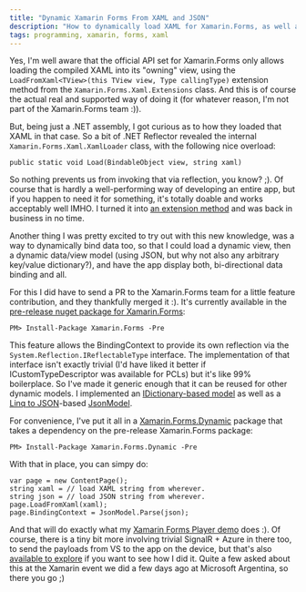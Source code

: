 ```yaml
---
title: "Dynamic Xamarin Forms From XAML and JSON"
description: "How to dynamically load XAML for Xamarin.Forms, as well as creating dynamic data-only view models using JSON."
tags: programming, xamarin, forms, xaml
---
```

Yes, I'm well aware that the official API set for Xamarin.Forms only allows loading the compiled XAML into its "owning" view, using the `LoadFromXaml<TView>(this TView view, Type callingType)` extension method from the `Xamarin.Forms.Xaml.Extensions` class. And this is of course the actual real and supported way of doing it (for whatever reason, I'm not part of the Xamarin.Forms team :)). 

But, being just a .NET assembly, I got curious as to how they loaded that XAML in that case. So a bit of .NET Reflector revealed the internal `Xamarin.Forms.Xaml.XamlLoader` class, with the following nice overload:

	public static void Load(BindableObject view, string xaml)

So nothing prevents us from invoking that via reflection, you know? ;). Of course that is hardly a well-performing way of developing an entire app, but if you happen to need it for something, it's totally doable and works acceptably well IMHO. I turned it into [an extension method](https://github.com/MobileEssentials/DynamicForms/blob/master/src/Xamarin.Forms.Dynamic.Desktop/BindingObjectExtensions.cs#L38) and was back in business in no time.
    
Another thing I was pretty excited to try out with this new knowledge, was a way to dynamically bind data too, so that I could load a dynamic view, then a dynamic data/view model (using JSON, but why not also any arbitrary key/value dictionary?), and have the app display both, bi-directional data binding and all. 

For this I did have to send a PR to the Xamarin.Forms team for a little feature contribution, and they thankfully merged it :). It's currently available in the [pre-release nuget package for Xamarin.Forms](https://www.nuget.org/packages/Xamarin.Forms/1.4.3.6358-pre2):

	PM> Install-Package Xamarin.Forms -Pre

This feature allows the BindingContext to provide its own reflection via the `System.Reflection.IReflectableType` interface. The implementation of that interface isn't exactly trivial (I'd have liked it better if ICustomTypeDescriptor was available for PCLs) but it's like 99% boilerplace. So I've made it generic enough that it can be reused for other dynamic models. I implemented an [IDictionary-based model](https://github.com/MobileEssentials/DynamicForms/blob/master/src/Xamarin.Forms.Dynamic.Desktop/DictionaryModel.cs) as well as a [Linq to JSON](http://www.newtonsoft.com/json/help/html/LINQtoJSON.htm)-based [JsonModel](https://github.com/MobileEssentials/DynamicForms/blob/master/src/Xamarin.Forms.Dynamic.Desktop/JsonModel.cs).

For convenience, I've put it all in a [Xamarin.Forms.Dynamic](https://www.nuget.org/packages/Xamarin.Forms.Dynamic) package that takes a dependency on the pre-release Xamarin.Forms package:

	PM> Install-Package Xamarin.Forms.Dynamic -Pre

With that in place, you can simpy do:

	var page = new ContentPage();
	string xaml = // load XAML string from wherever.
	string json = // load JSON string from wherever.
	page.LoadFromXaml(xaml);
    page.BindingContext = JsonModel.Parse(json);

And that will do exactly what my [Xamarin Forms Player demo](http://screencast.com/t/lqvxYSbti) does :). Of course, there is a tiny bit more involving trivial SignalR + Azure in there too, to send the payloads from VS to the app on the device, but that's also [available to explore](https://github.com/MobileEssentials/FormsPlayer) if you want to see how I did it. Quite a few asked about this at the Xamarin event we did a few days ago at Microsoft Argentina, so there you go ;)

 
  


 
